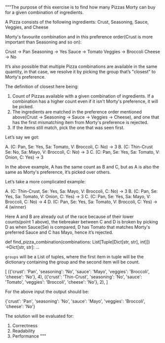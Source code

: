 """The purpose of this exercise is to find how many Pizzas Morty can buy for a given combination of ingredients. 

A Pizza consists of the following ingredients: Crust, Seasoning, Sauce, Veggies, and Cheese

Morty's favourite combination and in this preference order(Crust is more important than Seasoning and so on):

Crust → Pan
Seasoning → Yes
Sauce → Tomato
Veggies → Broccoli
Cheese → No


It’s also possible that multiple Pizza combinations are available in the same quantity, in that case, we resolve it by picking the group
that’s "closest" to Morty's preference.

The definition of closest here being:
1. Count of Pizzas available with a given combination of ingredients. If a combination has a higher count even if it isn't Morty's preference, it will be picked.
2. The ingredients are matched in the preference order mentioned above(Crust → Seasoning → Sauce → Veggies → Cheese),
   and one that has the first mismatching item from Morty's preference is rejected.
3. If the items still match, pick the one that was seen first.


Let’s say we got:

A. (C: Pan,       Se: Yes, Sa: Tomato,  V: Broccoli, C: No)  → 3
B. (C: Thin-Crust Se: No,  Sa: Mayo,    V: Broccoli, C: No)  → 3
C. (C: Pan,       Se: Yes, Sa: Tomato,  V: Onion,    C: Yes) → 3

In the above example, A has the same count as B and C, but as A is also the same as Morty's preference, it’s picked over others.

Let’s take a more complicated example:

A. (C: Thin-Crust, Se: Yes, Sa: Mayo,   V: Broccoli, C: No)  → 3
B. (C: Pan,        Se: Yes, Sa: Tomato, V: Onion,    C: Yes) → 3
C. (C: Pan,        Se: Yes, Sa: Mayo,   V: Broccoli, C: No)  → 4
D. (C: Pan,        Se: Yes, Sa: Tomato, V: Broccoli, C: Yes) → 4 (winner)


Here A and B are already out of the race because of their lower counts(point 1 above),
the tiebreaker between C and D is broken by picking D as when Sauce(Se) is compared,
D has Tomato that matches Morty's preferred Sauce and C has Mayo, hence it’s rejected.

def find_pizza_combination(combinations: List[Tuple[Dict[str, str], int]]) →Dict[str, str]:
   ...
   
`groups` will be a List of tuples, where the first item in tuple will be the dictionary containing the group and the second item will be count.

[
    ({'crust': 'Pan', 'seasoning': 'No', 'sauce': 'Mayo', 'veggies': 'Broccoli', 'cheese': 'No'}, 4),
    ({'crust': 'Thin-Crust', 'seasoning': 'No', 'sauce': 'Tomato', 'veggies': 'Broccoli', 'cheese': 'No'}, 2),
]

For the above input the output should be:

{'crust': 'Pan', 'seasoning': 'No', 'sauce': 'Mayo', 'veggies': 'Broccoli', 'cheese': 'No'}

The solution will be evaluated for:

1. Correctness
2. Readability
3. Performance
"""
